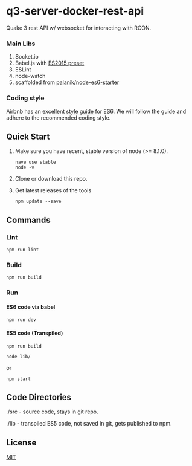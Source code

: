 # q3-server-docker-rest-api
Quake 3 rest API w/ websocket for interacting with RCON.

### Main Libs

1. Socket.io
2. Babel.js with [ES2015 preset](http://babeljs.io/docs/plugins/preset-es2015/)
3. ESLint
4. node-watch
5. scaffolded from [palanik/node-es6-starter](https://github.com/palanik/node-es6-starter)


### Coding style

Airbnb has an excellent [style guide](https://github.com/airbnb/javascript) for ES6. We will follow the guide and adhere to the recommended coding style.
 
## Quick Start
1. Make sure you have recent, stable version of node (>= 8.1.0).

	```
	nave use stable
	node -v
	```
2. Clone or download this repo.

3. Get latest releases of the tools

	```
	npm update --save
	```

## Commands
### Lint
```
npm run lint
```

### Build
```
npm run build
```

### Run
#### ES6 code via babel
```
npm run dev
```

#### ES5 code (Transpiled)
```
npm run build

node lib/
```
or
```
npm start
```

## Code Directories

./src - source code, stays in git repo.

./lib - transpiled ES5 code, not saved in git, gets published to npm.

## License

  [MIT](LICENSE)
